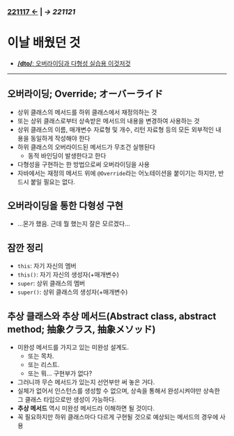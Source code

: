 ﻿### [221117 ←](/221011-_JAVA/221117) | _→ 221121_<!--(/221011-_JAVA/221121/)-->

# 이날 배웠던 것

- [**/dto/**: 오버라이딩과 다형성 실습용 이것저것](/)

---

## 오버라이딩; Override; オーバーライド

- 상위 클래스의 메서드를 하위 클래스에서 재정의하는 것
- 또는 상위 클래스로부터 상속받은 메서드의 내용을 변경하여 사용하는 것
- 상위 클래스의 이름, 매개변수 자료형 및 개수, 리턴 자료형 등의 모든 외부적인 내용을 동일하게 작성해야 한다
- 하위 클래스의 오버라이드된 메서드가 무조건 실행된다
    - 동적 바인딩이 발생한다고 한다
- 다형성을 구현하는 한 방법으로써 오버라이딩을 사용
- 자바에서는 재정의 메서드 위에 `@Override`라는 어노테이션을 붙이기는 하지만, 반드시 붙일 필요는 없다.

## 오버라이딩을 통한 다형성 구현

- ...몬가 했음. 근데 뭘 했는지 잘은 모르겠다...

## 잠깐 정리

- `this`: 자기 자신의 멤버
- `this()`: 자기 자신의 생성자(+매개변수)
- `super`: 상위 클래스의 멤버
- `super()`: 상위 클래스의 생성자(+매개변수)

## 추상 클래스와 추상 메서드(Abstract class, abstract method; 抽象クラス, 抽象メソッド)

- 미완성 메서드를 가지고 있는 미완성 설계도.
    - 또는 목차.
    - 또는 리스트.
    - 또는 뭐... 구현부가 없다?
- 그러니까 무슨 메서드가 있는지 선언부만 써 놓은 거다.
- 실체가 없어서 인스턴스를 생성할 수 없으며, 상속을 통해서 완성시켜야만 상속한 그 클래스 타입으로만 생성이 가능하다.
- **추상 메서드** 역시 미완성 메서드라 이해하면 될 것이다.
- 꼭 필요하지만 하위 클래스마다 다르게 구현될 것으로 예상되는 메서드의 경우에 사용
